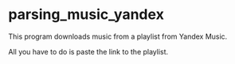 # parsing_music_yandex
This program downloads music from a playlist from Yandex Music.

All you have to do is paste the link to the playlist.